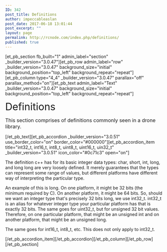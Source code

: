 ```yaml
---
ID: 342
post_title: Definitions
author: impeccableaslan
post_date: 2017-06-18 13:01:44
post_excerpt: ""
layout: page
permalink: http://rcnode.com/index.php/definitions/
published: true
---
```

[et_pb_section fb_built="1" admin_label="section" _builder_version="3.0.47"][et_pb_row admin_label="row" _builder_version="3.0.47" background_size="initial" background_position="top_left" background_repeat="repeat"][et_pb_column type="4_4" _builder_version="3.0.47" parallax="off" parallax_method="on"][et_pb_text admin_label="Text" _builder_version="3.0.47" background_size="initial" background_position="top_left" background_repeat="repeat"]<p class=""><span style="font-size: xx-large;"><span>Definitions</span></span></p>
<p class=""><span style="font-size: medium;">This section comprises of definitions commonly seen in a drone library.</span></p>[/et_pb_text][et_pb_accordion _builder_version="3.0.51" use_border_color="on" border_color="#000000"][et_pb_accordion_item title="int32_t, int16_t, int8_t, uint8_t, uint16_t, uin32_t" _builder_version="3.0.51" icon_color="#0c71c3" open="on"]<p>The definition c++ has for its basic integer data types: char, short, int, long, and <g class="gr_ gr_5 gr-alert gr_spell gr_inline_cards gr_run_anim ContextualSpelling only-del replaceWithoutSep" id="5" data-gr-id="5">long long</g> are very loosely defined. It merely guarantees that the types can represent some range of values, but different platforms have <g class="gr_ gr_6 gr-alert gr_gramm gr_inline_cards gr_run_anim Grammar only-ins doubleReplace replaceWithoutSep" id="6" data-gr-id="6">different</g> way of interpreting the particular type.</p>
<p>An example of this is long. On one platform, it might be 32 bits (the minimum required by C). On another platform, it might be 64 bits. So, should we want an integer type that's precisely 32 bits long, we use int32_t. int32_t is an alias for whatever integer type your particular platform has that is exactly 32 bits. The same goes for uint32_t, but for unsigned <g class="gr_ gr_15 gr-alert gr_spell gr_inline_cards gr_run_anim ContextualSpelling multiReplace" id="15" data-gr-id="15">32 bit</g> values. Therefore, on one particular platform, that might be an unsigned int and on another platform, that might be an unsigned long.</p>
<p>The same goes for int16_t, int8_t, etc. This does not only apply to int32_t.</p>[/et_pb_accordion_item][/et_pb_accordion][/et_pb_column][/et_pb_row][/et_pb_section]
